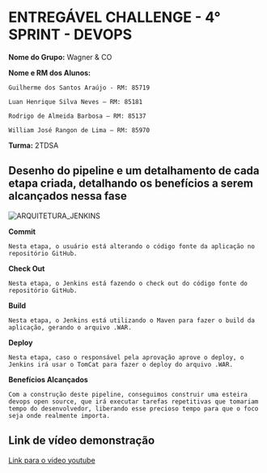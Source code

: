 # ENTREGÁVEL CHALLENGE - 4° SPRINT - DEVOPS

**Nome do Grupo:**  Wagner & CO

**Nome e RM dos Alunos:**

    Guilherme dos Santos Araújo - RM: 85719
    
    Luan Henrique Silva Neves – RM: 85181
    
    Rodrigo de Almeida Barbosa – RM: 85137
    
    William José Rangon de Lima – RM: 85970

**Turma:** 2TDSA

## Desenho do pipeline e um detalhamento de cada etapa criada, detalhando os benefícios a serem alcançados nessa fase
![ARQUITETURA_JENKINS](https://user-images.githubusercontent.com/63483424/138733242-4c7224ee-8536-45af-876f-25fb107ef3f5.jpg)

**Commit**

    Nesta etapa, o usuário está alterando o código fonte da aplicação no repositório GitHub.
    
**Check Out**

    Nesta etapa, o Jenkins está fazendo o check out do código fonte do repositório GitHub.

**Build**

    Nesta etapa, o Jenkins está utilizando o Maven para fazer o build da aplicação, gerando o arquivo .WAR.
    
**Deploy**

    Nesta etapa, caso o responsável pela aprovação aprove o deploy, o Jenkins irá usar o TomCat para fazer o deploy do arquivo .WAR.


**Benefícios Alcançados**
    
    Com a construção deste pipeline, conseguimos construir uma esteira devops open source, que irá executar tarefas repetitivas que tomariam
    tempo do desenvolvedor, liberando esse precioso tempo para que o foco seja onde realmente importa.

## Link de vídeo demonstração

[Link para o video youtube](https://www.youtube.com/watch?v=asU3WQ_vJ6s)

